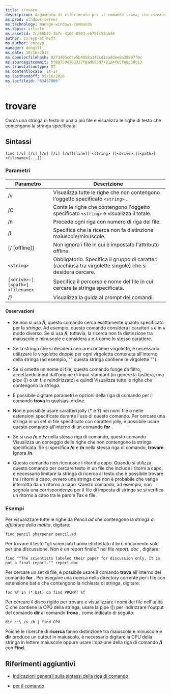 ```yaml
---
title: trovare
description: Argomento di riferimento per il comando trova, che consente di cercare una stringa di testo nei file, visualizzando la stringa di testo specificata nel file.
ms.prod: windows-server
ms.technology: manage-windows-commands
ms.topic: article
ms.assetid: 2ca66b22-3b7c-4166-8503-eb75fc53ab46
author: coreyp-at-msft
ms.author: coreyp
manager: dongill
ms.date: 10/16/2017
ms.openlocfilehash: 0273405ce5e5b4958a347cd1eaddee0a38897f0c
ms.sourcegitcommit: bf887504703337f8ad685d778124f65fe8c3dc13
ms.translationtype: MT
ms.contentlocale: it-IT
ms.lasthandoff: 05/16/2020
ms.locfileid: "83437006"
---
```

# <a name="find"></a>trovare

Cerca una stringa di testo in una o più file e visualizza le righe di testo che contengono la stringa specificata.

## <a name="syntax"></a>Sintassi

```
find [/v] [/c] [/n] [/i] [/off[line]] <string> [[<drive>:][<path>]<filename>[...]]
```

### <a name="parameters"></a>Parametri

| Parametro | Descrizione |
| --------- | ----------- |
| /v | Visualizza tutte le righe che non contengono l'oggetto specificato `<string>` . |
| /C | Conta le righe che contengono l'oggetto specificato `<string>` e visualizza il totale. |
| /n | Precede ogni riga con numero di riga del file. |
| /i | Specifica che la ricerca non fa distinzione maiuscole/minuscole. |
| [/ [offline]] | Non ignora i file in cui è impostato l'attributo offline. |
| `<string>` | Obbligatorio. Specifica il gruppo di caratteri (racchiusa tra virgolette singole) che si desidera cercare. |
| `[<drive>:][<path>]<filename>` | Specifica il percorso e nome del file in cui cercare la stringa specificata. |
| /? | Visualizza la guida al prompt dei comandi. |

#### <a name="remarks"></a>Osservazioni

- Se non si usa **/i**, questo comando cerca esattamente quanto specificato per la *stringa*. Ad esempio, questo comando considera i caratteri `a` e in `A` modo diverso. Se si usa **/i**, tuttavia, la ricerca non fa distinzione tra maiuscole e minuscole e considera `a` e `A` come lo stesso carattere.

- Se la stringa che si desidera cercare contiene virgolette, è necessario utilizzare le virgolette doppie per ogni virgoletta contenuta all'interno della stringa (ad esempio, "" questa stringa contiene le virgolette "").

- Se si omette un nome di file, questo comando funge da filtro, accettando input dall'origine di input standard (in genere la tastiera, una pipe (|) o un file reindirizzato) e quindi Visualizza tutte le righe che contengono la *stringa*.

- È possibile digitare parametri e opzioni della riga di comando per il comando **trova** in qualsiasi ordine.

- Non è possibile usare caratteri jolly (**&#42;** e **?**) nei nomi file o nelle estensioni specificate durante l'uso di questo comando. Per cercare una stringa in un set di file specificato con caratteri jolly, è possibile usare questo comando all'interno di un comando **for** .

- Se si usa **/c** e **/v** nella stessa riga di comando, questo comando Visualizza un conteggio delle righe che non contengono la stringa specificata. Se si specifica **/c** e **/n** nella stessa riga di comando, **trovare** Ignora **/n**.

- Questo comando non riconosce i ritorni a capo. Quando si utilizza questo comando per cercare testo in un file che include i ritorni a capo, è necessario limitare la stringa di ricerca al testo che è possibile trovare tra i ritorni a capo, ovvero una stringa che non è probabile che venga interrotta da un ritorno a capo. Questo comando, ad esempio, non segnala una corrispondenza per il file di imposta di stringa se si verifica un ritorno a capo tra le parole Tax e file.

### <a name="examples"></a>Esempi

Per visualizzare tutte le righe da *Pencil.ad* che contengono la stringa di *affilatura della matita*, digitare:

```
find pencil sharpener pencil.ad
```

Per trovare il testo "gli scienziati hanno etichettato il loro documento solo per una discussione. Non è un report finale." nel file *report. doc* , digitare:

```
find ""The scientists labeled their paper for discussion only. It is not a final report."" report.doc
```

Per cercare un set di file, è possibile usare il comando **trova** all'interno del comando **for** . Per eseguire una ricerca nella directory corrente per i file con estensione bat e che contengono la richiesta di stringa, digitare:

```
for %f in (*.bat) do find PROMPT %f
```

Per cercare il disco rigido per trovare e visualizzare i nomi dei file nell'unità C che contiene la CPU della stringa, usare la pipe (|) per indirizzare l'output del comando **dir** al comando **trova** , come indicato di seguito:

```
dir c:\ /s /b | find CPU
```

Poiché le ricerche di **ricerca** fanno distinzione tra maiuscole e minuscole e **dir** produce un output in maiuscolo, è necessario digitare la CPU della stringa in lettere maiuscole oppure usare l'opzione della riga di comando **/i** con **Find**.

## <a name="additional-references"></a>Riferimenti aggiuntivi

- [Indicazioni generali sulla sintassi della riga di comando](command-line-syntax-key.md)

- [per il comando](for.md)